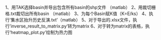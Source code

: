 1、用TAK选择basin并导出包含所有basin的shp文件 （matlab）
2、用裁切栅格.txt裁切出所有basin （matlab）
3、为每个Basin赋K值（K=E/ks）
4、执行‘集水区抬升历史反演.txt’（matlab）
5、对于导出的.xlsx文件，执行’inverse_result_to_matrix.py‘转为matrix
6、对于转为matrix的表格，执行‘heatmap_plot.py’绘制为热力图
